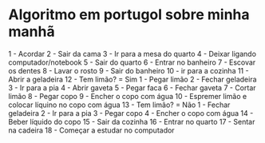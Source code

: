 # Algoritmo em portugol sobre minha manhã

1 - Acordar
2 - Sair da cama
3 - Ir para a mesa do quarto
4 - Deixar ligando computador/notebook
5 - Sair do quarto
6 - Entrar no banheiro
7 - Escovar os dentes
8 - Lavar o rosto
9 - Sair do banheiro
10 - ir para a cozinha
11 - Abrir a geladeira
12 - Tem limão? = Sim
  1 - Pegar limão
  2 - Fechar geladeira
  3 - Ir para a pia
  4 - Abrir gaveta
  5 - Pegar faca
  6 - Fechar gaveta
  7 - Cortar limão
  8 - Pegar copo
  9 - Encher o copo com água
  10 - Espremer limão e colocar líquino no copo com água
13 - Tem limão? = Não
  1 - Fechar geladeira
  2 - Ir para a pia
  3 - Pegar copo
  4 - Encher o copo com água
14 - Beber líquido do copo
15 - Sair da cozinha
16 - Entrar no quarto
17 - Sentar na cadeira
18 - Começar a estudar no computador
